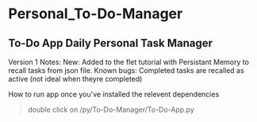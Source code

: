 # Personal_To-Do-Manager
## To-Do App Daily Personal Task Manager
Version 1  Notes:
    New: 
        Added to the flet tutorial with Persistant Memory to recall tasks from json file.
    Known bugs:
        Completed tasks are recalled as active (not ideal when theyre completed)

How to run app once you've installed the relevent dependencies
> double click on /py/To-Do-Manager/To-Do-App.py
